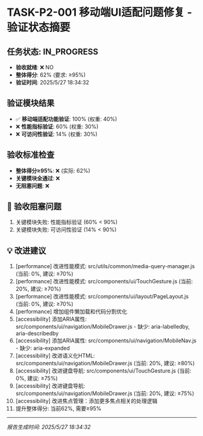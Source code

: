 # TASK-P2-001 移动端UI适配问题修复 - 验证状态摘要

## 任务状态: IN_PROGRESS
- **验收就绪**: ❌ NO
- **整体得分**: 62% (要求: ≥95%)
- **验证时间**: 2025/5/27 18:34:32

## 验证模块结果
- ✅ **移动端适配功能验证**: 100% (权重: 40%)
- ❌ **性能指标验证**: 60% (权重: 30%)
- ❌ **可访问性验证**: 14% (权重: 30%)

## 验收标准检查
- **整体得分≥95%**: ❌ (实际: 62%)
- **关键模块全通过**: ❌
- **无阻塞问题**: ❌

## 🚫 验收阻塞问题
1. 关键模块失败: 性能指标验证 (60% < 90%)
2. 关键模块失败: 可访问性验证 (14% < 90%)

## 💡 改进建议
1. [performance] 改进性能模式: src/utils/common/media-query-manager.js (当前: 0%, 建议: ≥70%)
2. [performance] 改进性能模式: src/components/ui/TouchGesture.js (当前: 20%, 建议: ≥70%)
3. [performance] 改进性能模式: src/components/ui/layout/PageLayout.js (当前: 0%, 建议: ≥70%)
4. [performance] 增加组件懒加载和代码分割优化
5. [accessibility] 添加ARIA属性: src/components/ui/navigation/MobileDrawer.js - 缺少: aria-labelledby, aria-describedby
6. [accessibility] 添加ARIA属性: src/components/ui/navigation/MobileNav.js - 缺少: aria-expanded
7. [accessibility] 改进语义化HTML: src/components/ui/navigation/MobileDrawer.js (当前: 20%, 建议: ≥80%)
8. [accessibility] 改进键盘导航: src/components/ui/TouchGesture.js (当前: 0%, 建议: ≥75%)
9. [accessibility] 改进键盘导航: src/components/ui/navigation/MobileDrawer.js (当前: 20%, 建议: ≥75%)
10. [accessibility] 改进焦点管理：添加更多焦点相关的处理逻辑
11. 提升整体得分: 当前62%, 需要≥95%

---
*报告生成时间: 2025/5/27 18:34:32*
